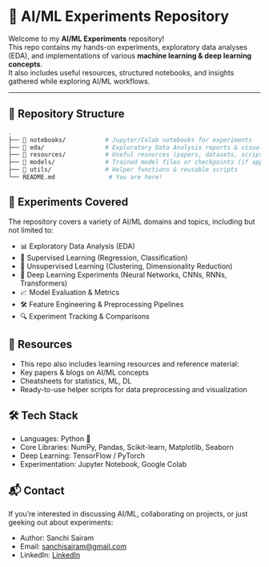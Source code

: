 # 🧠 AI/ML Experiments Repository

Welcome to my **AI/ML Experiments** repository!  
This repo contains my hands-on experiments, exploratory data analyses (EDA), and implementations of various **machine learning & deep learning concepts**.  
It also includes useful resources, structured notebooks, and insights gathered while exploring AI/ML workflows.

---

## 📂 Repository Structure

```bash
.
├── 📁 notebooks/           # Jupyter/Colab notebooks for experiments
├── 📁 eda/                 # Exploratory Data Analysis reports & visuals
├── 📁 resources/           # Useful resources (papers, datasets, scripts, cheatsheets)
├── 📁 models/              # Trained model files or checkpoints (if applicable)
├── 📁 utils/               # Helper functions & reusable scripts
└── README.md               # You are here!
```
## 🚀 Experiments Covered

The repository covers a variety of AI/ML domains and topics, including but not limited to:
- 📊 Exploratory Data Analysis (EDA)
- 🤖 Supervised Learning (Regression, Classification)
- 🧩 Unsupervised Learning (Clustering, Dimensionality Reduction)
- 🧮 Deep Learning Experiments (Neural Networks, CNNs, RNNs, Transformers)
- 📈 Model Evaluation & Metrics
- 🛠 Feature Engineering & Preprocessing Pipelines
- 🔍 Experiment Tracking & Comparisons

## 📘 Resources
- This repo also includes learning resources and reference material:
- Key papers & blogs on AI/ML concepts
- Cheatsheets for statistics, ML, DL
- Ready-to-use helper scripts for data preprocessing and visualization

## 🛠 Tech Stack
- Languages: Python 🐍
- Core Libraries: NumPy, Pandas, Scikit-learn, Matplotlib, Seaborn
- Deep Learning: TensorFlow / PyTorch
- Experimentation: Jupyter Notebook, Google Colab


## 📬 Contact
If you’re interested in discussing AI/ML, collaborating on projects, or just geeking out about experiments:
- Author: Sanchi Sairam
- Email: [sanchisairam@gmail.com](mailto:sanchisairam@gmail.com)
- LinkedIn: [LinkedIn](https://linkedin.com/in/sairam−sanchi)
